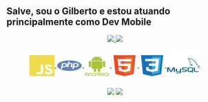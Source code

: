 ## Salve, sou o Gilberto e estou atuando principalmente como Dev Mobile
<link rel="stylesheet" href="https://cdn.jsdelivr.net/gh/devicons/devicon@v2.14.0/devicon.min.css">
<div align="center">
  <a href="https://github.com/gilberto-code">
  <img height="180em" src="https://github-readme-stats.vercel.app/api?username=gilberto-code&show_icons=true&theme=dark&include_all_commits=true&count_private=true"/>
  <img height="180em" src="https://github-readme-stats.vercel.app/api/top-langs/?username=gilberto-code&layout=compact&langs_count=4"/>
</div>
  
<div align="center" style="display: inline_block"><br>
  <img align="center" alt="Gil-Js" height="50" width="60" src="https://raw.githubusercontent.com/devicons/devicon/master/icons/javascript/javascript-plain.svg">
  <img align="center" alt="Gil-Php" height="50" width="60" src="https://raw.githubusercontent.com/devicons/devicon/master/icons/php/php-plain.svg">
  <img align="center" alt="Gil-Android" height="50" width="60" src="https://raw.githubusercontent.com/devicons/devicon/master/icons/android/android-plain-wordmark.svg">
  <img align="center" alt="Gil-HTML" height="50" width="60" src="https://raw.githubusercontent.com/devicons/devicon/master/icons/html5/html5-original.svg">
  <img align="center" alt="Gil-CSS" height="50" width="60" src="https://raw.githubusercontent.com/devicons/devicon/master/icons/css3/css3-original.svg">
  <img align="center" alt="Gil-MySql" height="70" width="80" src="https://raw.githubusercontent.com/devicons/devicon/master/icons/mysql/mysql-plain-wordmark.svg">
</div>
 <br>
 
<div align="center"> 
  <a href="https://instagram.com/gill.filho" target="_blank"><img src="https://img.shields.io/badge/-Instagram-%23E4405F?style=for-the-badge&logo=instagram&logoColor=white" target="_blank"></a>
  <a href="https://www.linkedin.com/in/gilberto-ribeiro-filho/" target="_blank"><img src="https://img.shields.io/badge/-LinkedIn-%230077B5?style=for-the-badge&logo=linkedin&logoColor=white" target="_blank"></a> 
</div>
